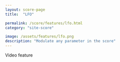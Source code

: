 ```yaml
---
layout: score-page
title:  "LFO"

permalink: /score/features/lfo.html
category: "site-score"

image: /assets/features/lfo.png
description: "Modulate any parameter in the score"
---
```


Video feature

